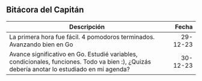 ## Bitácora del Capitán

| Descripción                                                                                                                                 |    Fecha |
| ------------------------------------------------------------------------------------------------------------------------------------------- | -------: |
| La primera hora fue fácil. 4 pomodoros terminados. Avanzando bien en Go                                                                     | 29-12-23 |
| Avance significativo en Go. Estudié variables, condicionales, funciones. Todo va bien :), ¿Quizás debería anotar lo estudiado en mi agenda? | 30-12-23 |
